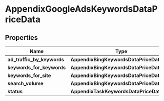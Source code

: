 # AppendixGoogleAdsKeywordsDataPriceData

## Properties

| Name | Type | Description | Notes |
|------------ | ------------- | ------------- | -------------|
**ad_traffic_by_keywords** | **AppendixBingKeywordsDataPriceDataInfo** |  |[optional]|
**keywords_for_keywords** | **AppendixBingKeywordsDataPriceDataInfo** |  |[optional]|
**keywords_for_site** | **AppendixBingKeywordsDataPriceDataInfo** |  |[optional]|
**search_volume** | **AppendixBingKeywordsDataPriceDataInfo** |  |[optional]|
**status** | **AppendixTaskKeywordsDataPriceDataInfo** |  |[optional]|